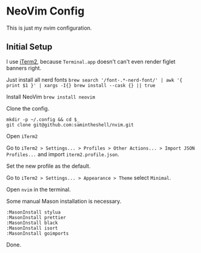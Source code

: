 # NeoVim Config

This is just my nvim configuration.

## Initial Setup

I use [iTerm2](https://iterm2.com/downloads.html), because `Terminal.app` doesn't can't even render figlet banners right.

Just install all nerd fonts `brew search '/font-.*-nerd-font/' | awk '{ print $1 }' | xargs -I{} brew install --cask {} || true`

Install NeoVim `brew install neovim`

Clone the config.

```
mkdir -p ~/.config && cd $_
git clone git@github.com:samintheshell/nvim.git
```

Open `iTerm2`

Go to `iTerm2 > Settings... > Profiles > Other Actions... > Import JSON Profiles...` and import `iterm2.profile.json`.

Set the new profile as the default.

Go to `iTerm2 > Settings... > Appearance > Theme` select `Minimal`.

Open `nvim` in the terminal.

Some manual Mason installation is necessary.

```
:MasonInstall stylua
:MasonInstall prettier
:MasonInstall black
:MasonInstall isort
:MasonInstall goimports
```

Done.
